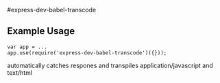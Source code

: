 #express-dev-babel-transcode

## Example Usage

    var app = ...
    app.use(require('express-dev-babel-transcode')({}));

automatically catches respones and transpiles application/javascript and text/html <script> tags
if they start with 'use babel'

